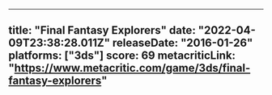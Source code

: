 
---
title: "Final Fantasy Explorers"
date: "2022-04-09T23:38:28.011Z"
releaseDate: "2016-01-26"
platforms: ["3ds"]
score: 69
metacriticLink: "https://www.metacritic.com/game/3ds/final-fantasy-explorers"
---
